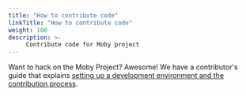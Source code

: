 ```yaml
---
title: "How to contribute code"
linkTitle: "How to contribute code"
weight: 100
description: >-
     Contribute code for Moby project
---
```



Want to hack on the Moby Project? Awesome! We have a contributor's guide that explains
[setting up a development environment and the contribution
process](https://github.com/moby/moby/tree/master/docs/contributing). 
